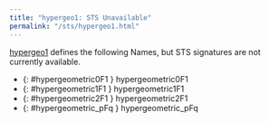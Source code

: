 ```yaml
---
title: "hypergeo1: STS Unavailable"
permalink: "/sts/hypergeo1.html"
---
```






[hypergeo1](/cd/hypergeo1)
defines the following Names, but STS signatures are not currently available.


 *  {: #hypergeometric0F1 } hypergeometric0F1
 *  {: #hypergeometric1F1 } hypergeometric1F1
 *  {: #hypergeometric2F1 } hypergeometric2F1
 *  {: #hypergeometric_pFq } hypergeometric_pFq